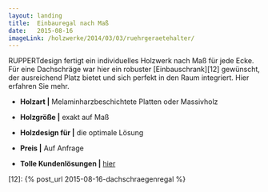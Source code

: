 ```yaml
---
layout: landing
title:  Einbauregal nach Maß
date:   2015-08-16
imageLink: /holzwerke/2014/03/03/ruehrgeraetehalter/
---
```


RUPPERTdesign fertigt ein individuelles Holzwerk nach Maß für jede Ecke.
Für eine Dachschräge war hier ein robuster [Einbauschrank][12] gewünscht,
der ausreichend Platz bietet und sich perfekt in den Raum integriert.
Hier erfahren Sie mehr.

* **Holzart \|** Melaminharzbeschichtete Platten oder Massivholz
* **Holzgröße \|** exakt auf Maß
* **Holzdesign für \|** die optimale Lösung
* **Preis \|** Auf Anfrage

* **Tolle Kundenlösungen \|** <a href="{{ site.baseurl }}/holzwerke">hier</a>



[12]: {% post_url 2015-08-16-dachschraegenregal %}
